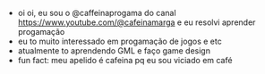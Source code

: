 - oi oi, eu sou o @caffeinaprogama do canal https://www.youtube.com/@cafeinamarga e eu resolvi aprender progamação
- eu to muito interessado em progamação de jogos e etc
- atualmente to aprendendo GML e faço game design
- fun fact: meu apelido é cafeina pq eu sou viciado em café

<!---
caffeinaprogama/caffeinaprogama is a ✨ special ✨ repository because its `README.md` (this file) appears on your GitHub profile.
You can click the Preview link to take a look at your changes.
--->
